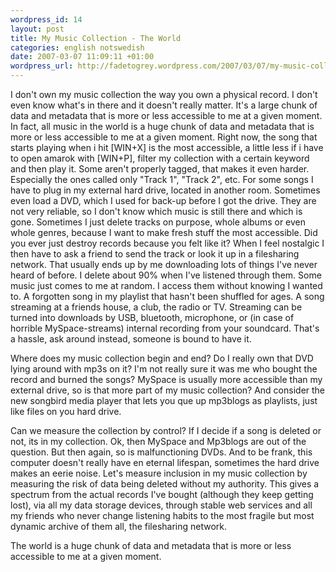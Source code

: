 ```yaml
--- 
wordpress_id: 14 
layout: post
title: My Music Collection - The World 
categories: english notswedish
date: 2007-03-07 11:09:11 +01:00 
wordpress_url: http://fadetogrey.wordpress.com/2007/03/07/my-music-collection-the-world/ 
---
```


I don't own my music collection the way you own a physical record. I don't even know what's in there and it doesn't really matter. It's a large chunk of data and metadata that is more or less accessible to me at a given moment. In fact, all music in the world is a huge chunk of data and metadata that is more or less accessible to me at a given moment. Right now, the song that starts playing when i hit [WIN+X] is the most accessible, a little less if i have to open amarok with [WIN+P], filter my collection with a certain keyword and then play it. Some aren't properly tagged, that makes it even harder. Especially the ones called only "Track 1", "Track 2", etc. For some songs I have to plug in my external hard drive, located in another room. Sometimes even load a DVD, which I used for back-up before I got the drive. They are not very reliable, so I don't know which music is still there and which is gone. Sometimes I just delete tracks on purpose, whole albums or even whole genres, because I want to make fresh stuff the most accessible. Did you ever just destroy records because you felt like it? When I feel nostalgic I then have to ask a friend to send the track or look it up in a filesharing network. That usually ends up by me downloading lots of things I've never heard of before. I delete about 90% when I've listened through them. Some music just comes to me at random. I access them without knowing I wanted to. A forgotten song in my playlist that hasn't been shuffled for ages. A song streaming at a friends house, a club, the radio or TV. Streaming can be turned into downloads by USB, bluetooth, microphone, or (in case of horrible MySpace-streams) internal recording from your soundcard. That's a hassle, ask around instead, someone is bound to have it.

Where does my music collection begin and end? Do I really own that DVD lying around with mp3s on it? I'm not really sure it was me who bought the record and burned the songs? MySpace is usually more accessible than my external drive, so is that more part of my music collection? And consider the new songbird media player that lets you que up mp3blogs as playlists, just like files on you hard drive. 

Can we measure the collection by control? If I decide if a song is deleted or not, its in my collection. Ok, then MySpace and Mp3blogs are out of the question. But then again, so is malfunctioning DVDs. And to be frank, this computer doesn't really have en eternal lifespan, sometimes the hard drive makes an eerie noise. Let's measure inclusion in my music collection by measuring the risk of data being deleted without my authority. This gives a spectrum from the actual records I've bought (although they keep getting lost), via all my data storage devices, through stable web services and all my friends who never change listening habits to the most fragile but most dynamic archive of them all, the filesharing network. 

The world is a huge chunk of data and metadata that is more or less accessible to me at a given moment. 